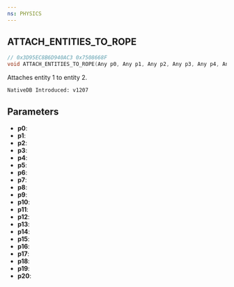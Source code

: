 ```yaml
---
ns: PHYSICS
---
```

## ATTACH_ENTITIES_TO_ROPE

```c
// 0x3D95EC8B6D940AC3 0x7508668F
void ATTACH_ENTITIES_TO_ROPE(Any p0, Any p1, Any p2, Any p3, Any p4, Any p5, Any p6, Any p7, Any p8, Any p9, Any p10, Any p11, Any p12, Any p13, Any p14, Any p15, Any p16, Any p17, Any p18, Any p19, Any p20);
```

Attaches entity 1 to entity 2.

```
NativeDB Introduced: v1207
```

## Parameters
* **p0**:
* **p1**:
* **p2**:
* **p3**:
* **p4**:
* **p5**:
* **p6**:
* **p7**:
* **p8**:
* **p9**:
* **p10**:
* **p11**:
* **p12**:
* **p13**:
* **p14**:
* **p15**:
* **p16**:
* **p17**:
* **p18**:
* **p19**:
* **p20**:
